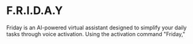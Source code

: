 # F.R.I.D.A.Y
Friday is an AI-powered virtual assistant designed to simplify your daily tasks through voice activation. Using the activation command "Friday,"
